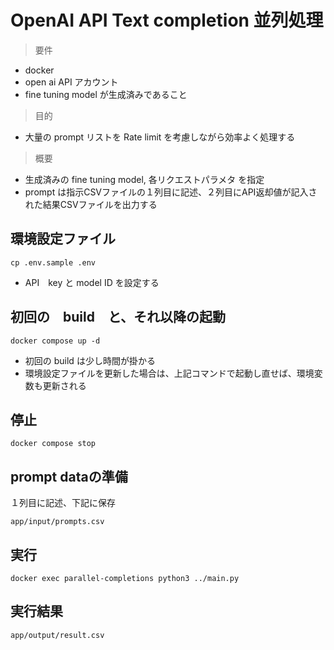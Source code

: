 # OpenAI API Text completion 並列処理

> 要件

- docker
- open ai API アカウント
- fine tuning model が生成済みであること

> 目的

- 大量の prompt リストを Rate limit を考慮しながら効率よく処理する

> 概要

- 生成済みの fine tuning model, 各リクエストパラメタ を指定
- prompt は指示CSVファイルの１列目に記述、２列目にAPI返却値が記入された結果CSVファイルを出力する

## 環境設定ファイル

`cp .env.sample .env`

- API　key と model ID を設定する

## 初回の　build　と、それ以降の起動

`docker compose up -d`

- 初回の build は少し時間が掛かる
- 環境設定ファイルを更新した場合は、上記コマンドで起動し直せば、環境変数も更新される

## 停止

`docker compose stop`

## prompt dataの準備

１列目に記述、下記に保存

`app/input/prompts.csv`

## 実行

`docker exec parallel-completions python3 ../main.py`

## 実行結果

`app/output/result.csv`
